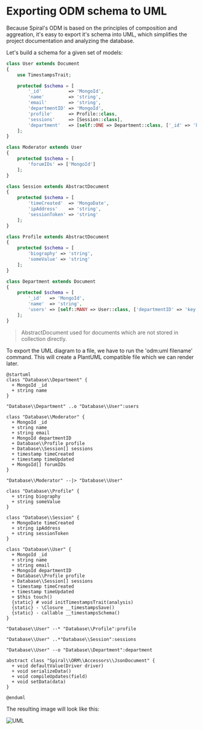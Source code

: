 # Exporting ODM schema to UML
Because Spiral's ODM is based on the principles of composition and aggreation, it's easy to export it's schema into UML, which simplifies the project documentation and analyzing the database.

Let's build a schema for a given set of models:

```php
class User extends Document
{
    use TimestampsTrait;

    protected $schema = [
        '_id'          => 'MongoId',
        'name'         => 'string',
        'email'        => 'string',
        'departmentID' => 'MongoId',
        'profile'      => Profile::class,
        'sessions'     => [Session::class],
        'department'   => [self::ONE => Department::class, ['_id' => 'key::departmentID']]
    ];
}
```

```php
class Moderator extends User
{
    protected $schema = [
        'forumIDs' => ['MongoId']
    ];
}
```

```php
class Session extends AbstractDocument
{
    protected $schema = [
        'timeCreated'  => 'MongoDate',
        'ipAddress'    => 'string',
        'sessionToken' => 'string'
    ];
}
```

```php
class Profile extends AbstractDocument
{
    protected $schema = [
        'biography' => 'string',
        'someValue' => 'string'
    ];
}
```

```php
class Department extends Document
{
    protected $schema = [
        '_id'   => 'MongoId',
        'name'  => 'string',
        'users' => [self::MANY => User::class, ['departmentID' => 'key::_id']]
    ];
}
```

> AbstractDocument used for documents which are not stored in collection directly.

To export the UML diagram to a file, we have to run the 'odm:uml filename' command. This will create a PlantUML compatible file which we can render later. 

```uml
@startuml
class "Database\\Department" { 
  + MongoId _id
  + string name
}

"Database\\Department" ..o "Database\\User":users

class "Database\\Moderator" { 
  + MongoId _id
  + string name
  + string email
  + MongoId departmentID
  + Database\\Profile profile
  + Database\\Session[] sessions
  + timestamp timeCreated
  + timestamp timeUpdated
  + MongoId[] forumIDs
}

"Database\\Moderator" --|> "Database\\User"

class "Database\\Profile" { 
  + string biography
  + string someValue
}

class "Database\\Session" { 
  + MongoDate timeCreated
  + string ipAddress
  + string sessionToken
}

class "Database\\User" { 
  + MongoId _id
  + string name
  + string email
  + MongoId departmentID
  + Database\\Profile profile
  + Database\\Session[] sessions
  + timestamp timeCreated
  + timestamp timeUpdated
  + $this touch()
  {static} # void initTimestampsTrait(analysis)
  {static} - \Closure __timestampsSave()
  {static} - callable __timestampsSchema()
}

"Database\\User" --* "Database\\Profile":profile

"Database\\User" ..*"Database\\Session":sessions

"Database\\User" --o "Database\\Department":department

abstract class "Spiral\\ORM\\Accessors\\JsonDocument" { 
  + void defaultValue(Driver driver)
  + void serializeData()
  + void compileUpdates(field)
  + void setData(data)
}

@enduml
```

The resulting image will look like this:

![UML](https://raw.githubusercontent.com/spiral/guide/master/resources/uml.png)
